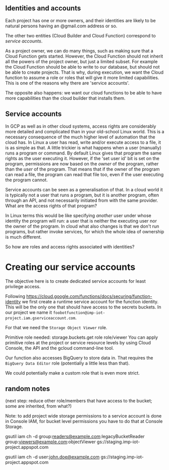 ## Identities and accounts
Each project has one or more owners, and their identities
are likely to be natural persons having an @gmail.com address or so.

The other two entities (Cloud Builder and Cloud Function) correspond to _service accounts_.

As a project owner, we can do many things, such as making
sure that a Cloud Function gets started.
However, the Cloud Function should not inherit all the
powers of the project owner, but just a limited subset.
For example the Cloud Function should be able to write to
our database, but should not be able to create projects.
That is why, during execution, we want the Cloud function
to assume a role or roles that will give it more limited capabilities.
This is one of the reasons why there are 'service accounts'.

The opposite also happens:  we want our cloud functions to
be able to have more capabilities than the cloud builder that installs them.
## Service accounts
In GCP as well as in other cloud systems, access rights are considerably more detailed and complicated than in your old-school Linux world.
This is a necessary consequence of the much higher level of automation that the cloud has.
In Linux a user has read, write and/or execute access to a file, it is as simple as that.
A little trickier is what happens when a user (manually) runs a program or command.
By default Linux gives that program the same rights as the user executing it. However, if the 'set user id' bit is set on the program, permissions are now based on the _owner_ of the program, rather than the _user_ of the program.
That means that if the owner of the program can read a file, the program can read that file too, even if the user executing the program cannot.

Service accounts can be seen as a generalisation of that. In a cloud world it is typically not a user that runs a program, but it is another program, often through an API, and not necessarily initiated from with the same provider.
What are the access rights of that program?

In Linux terms this would be like specifying _another_ user under whose identity the program will run: a user that is neither the executing user nor the owner of the program.
In cloud what also changes is that we don't run programs, but rather invoke services, for which the whole idea of ownership is much different.

So how are roles and access rights associated with identities?

# Creating our service accounts
The objective here is to create dedicated service accounts for least privilege
access.

Following https://cloud.google.com/functions/docs/securing/function-identity
we first create a runtime service account for the function identity.
This will be the only one that should have access to the secrets buckets.
In our project we name it
 `foobotfunction@imp-iot-project.iam.gserviceaccount.com`.

For that we need the `Storage Object Viewer` role.

Primitive role needed:
storage.buckets.get role role/viewer
You can apply primitive roles at the project or service resource levels by using Cloud Console, the API and the gcloud command-line tool.

Our function also accesses BigQuery to store data in. That requires the
`BigQuery Data Editor` role (potentially a little less than that).

We could potentially make a custom role that is even more strict.

## random notes

(next step: reduce other role/members that have access to the bucket; some are inherited, from what?)

Note: to add project wide storage permissions to a service account
is done in Console IAM, for bucket level permissions you have to do that
at Console Storage.

gsutil iam ch -d group:readers@example.com:legacyBucketReader \
                  group:viewers@example.com:objectViewer gs://staging.imp-iot-project.appspot.com

gsutil iam ch -d user:john.doe@example.com gs://staging.imp-iot-project.appspot.com

